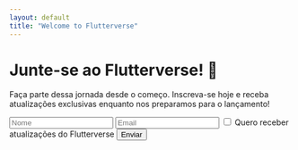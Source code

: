 ```yaml
---
layout: default
title: "Welcome to Flutterverse"
---
```

<script src="https://www.google.com/recaptcha/api.js?render=6LdkHZgqAAAAACnGup-JScmY47d3MpbKQOqIvmJZ"></script>

<div class="form-container">
  <h1>Junte-se ao Flutterverse! 🚀</h1>
  <p>Faça parte dessa jornada desde o começo. Inscreva-se hoje e receba atualizações exclusivas enquanto nos preparamos para o lançamento!</p>
  
  <form id="myForm" action="https://script.google.com/macros/s/AKfycbwdj1r-3kSkWcs0YT0Seq6-e3zTPD8AnY_TmqfmHFDcHSj-nSmQ4j520h8HGf5_-BHn/exec" method="POST">
    <input type="text" name="entry.1579886999" placeholder="Nome" required> <!-- Nome -->
    <input type="email" name="entry.407097177" placeholder="Email" required> <!-- Email -->
    <label>
      <input type="checkbox" name="entry.1022838897" value="Quero receber atualizações do Flutterverse"> Quero receber atualizações do Flutterverse
    </label>
    <input type="submit" value="Enviar">
  </form>
</div>

<script>
document.getElementById("myForm").addEventListener("submit", function(event) {
  event.preventDefault();

  const form = this;

  grecaptcha.ready(function() {
    grecaptcha.execute('6LdkHZgqAAAAACnGup-JScmY47d3MpbKQOqIvmJZ', { action: 'submit' }).then(function(token) {
      const recaptchaInput = document.createElement('input');
      recaptchaInput.type = 'hidden';
      recaptchaInput.name = 'g-recaptcha-response';
      recaptchaInput.value = token;
      form.appendChild(recaptchaInput);

      const formData = new FormData(form);

      fetch(form.action, {
        method: "POST",
        body: formData,
        mode: "no-cors"
      }).then(() => {
        window.location.href = "/finish";
      }).catch((error) => {
        console.error("Error submitting the form:", error);
      });
    });
  });
});
</script>